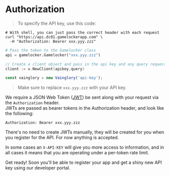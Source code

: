 # Authorization

> To specify the API key, use this code:

```shell
# With shell, you can just pass the correct header with each request
curl "https://api.dc01.gamelockerapp.com" \
  -H "Authorization: Bearer xxx.yyy.zzz"
```
```python
# Pass the token to the Gamelocker class
api = gamelocker.Gamelocker("xxx.yyy.zzz")
```

```go
// Create a client object and pass in the api key and any query requests
client := v.NewClient(apikey,query)
```

```javascript
const vainglory = new Vainglory('api-key');
```

> Make sure to replace `xxx.yyy.zzz` with your API key.

We require a JSON Web Token ([JWT](https://jwt.io/)) be sent along with your request via the `Authorization` header.  
JWTs are passed as bearer tokens in the Authorization header, and look like the following:

`Authorization: Bearer xxx.yyy.zzz`

There's no need to create JWTs manually, they will be created for you when you register for the API.
For now anything is accepted.

In some cases an `X-API-KEY` will give you more access to information, and in all
 cases it means that you are operating under a per-token rate limit.

<aside class="notice">
Get ready!  Soon you'll be able to register your app and get a shiny new API key using our developer portal.
</aside>
